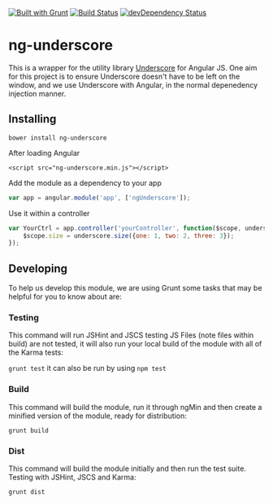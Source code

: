 [![Built with Grunt](https://cdn.gruntjs.com/builtwith.png)](http://gruntjs.com/)
[![Build Status](https://travis-ci.org/nwhite89/ng-underscore.svg?branch=master)](https://travis-ci.org/nwhite89/ng-underscore)
[![devDependency Status](https://david-dm.org/nwhite89/ng-underscore/dev-status.svg)](https://david-dm.org/nwhite89/ng-underscore#info=devDependencies)

ng-underscore
=========

This is a wrapper for the utility library [Underscore](http://underscorejs.org) for
Angular JS. One aim for this project is to ensure Underscore doesn't have to be
left on the window, and we use Underscore with Angular, in the normal depenedency
 injection manner.

## Installing

```bower install ng-underscore```

After loading Angular

```<script src="ng-underscore.min.js"></script>```

Add the module as a dependency to your app

```js
var app = angular.module('app', ['ngUnderscore']);
```

Use it within a controller

```js
var YourCtrl = app.controller('yourController', function($scope, underscore) {
    $scope.size = underscore.size({one: 1, two: 2, three: 3});
});
```

## Developing

To help us develop this module, we are using Grunt some tasks that may be
helpful for you to know about are:

### Testing

This command will run JSHint and JSCS testing JS Files (note files within build)
are not tested, it will also run your local build of the module with all of the
Karma tests:

```grunt test``` it can also be run by using ```npm test```

### Build

This command will build the module, run it through ngMin and then create a
minified version of the module, ready for distribution:

```grunt build```

### Dist

This command will build the module initially and then run the test suite.
Testing with JSHint, JSCS and Karma:

```grunt dist```
